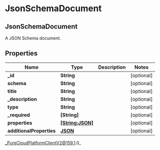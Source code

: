 # JsonSchemaDocument

## JsonSchemaDocument
A JSON Schema document.

## Properties

|Name | Type | Description | Notes|
|------------ | ------------- | ------------- | -------------|
| **_id** | **String** |  | [optional] |
| **schema** | **String** |  | [optional] |
| **title** | **String** |  | [optional] |
| **_description** | **String** |  | [optional] |
| **type** | **String** |  | [optional] |
| **_required** | **[String]** |  | [optional] |
| **properties** | [**[String:JSON]**](JSON) |  | [optional] |
| **additionalProperties** | [**JSON**]() |  | [optional] |



_PureCloudPlatformClientV2@159.1.0_
